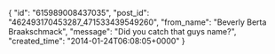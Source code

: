 {
   "id": "615989008437035",
   "post_id": "462493170453287_471533439549260",
   "from_name": "Beverly Berta Braakschmack",
   "message": "Did you catch that guys name?",
   "created_time": "2014-01-24T06:08:05+0000"
 }
